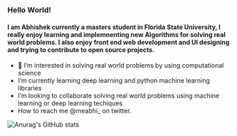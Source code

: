 
### Hello World! 

#### I am Abhishek currently a masters student in Florida State University, I really enjoy learning and implemnenting new Algorithms for solving real world problems. I also enjoy front end web development and UI designing and trying to contribute to open source projects.

- 👀 I’m interested in solving real world problems by using computational science
- I’m currently learning deep learning and python machine learning libraries 
- I’m looking to collaborate solving real world problems using machine learning or deep learning techiques
- How to reach me @meabhi_ on twitter.

![Anurag's GitHub stats](https://github-readme-stats.vercel.app/api?username=abhishekprakash256&hide=contribs,prs)

<!---
abhishekprakash256/abhishekprakash256 is a ✨ special ✨ repository because its `README.md` (this file) appears on your GitHub profile.
You can click the Preview link to take a look at your changes.
--->
